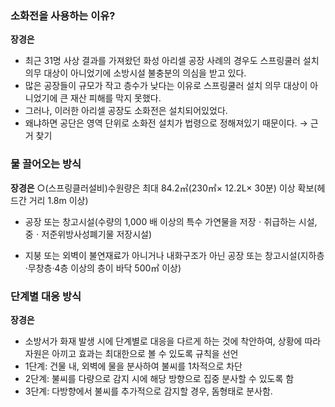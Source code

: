 ### 소화전을 사용하는 이유? ###
**장경은**
- 최근 31명 사상 결과를 가져왔던 화성 아리셀 공장 사례의 경우도 스프링쿨러 설치 의무 대상이 아니었기에 소방시설 불충분의 의심을 받고 있다.
- 많은 공장들이 규모가 작고 층수가 낮다는 이유로 스프링쿨러 설치 의무 대상이 아니었기에 큰 재산 피해를 막지 못했다.
- 그러나, 이러한 아리셀 공장도 소화전은 설치되어있었다.
- 왜냐하면 공단은 영역 단위로 소화전 설치가 법령으로 정해져있기 때문이다. → 근거 찾기

### 물 끌어오는 방식 ###
**장경은**
○(스프링클러설비)수원량은 최대 84.2㎥(230㎡× 12.2L× 30분) 이상 확보(헤드간 거리 1.8m 이상)

- 공장 또는 창고시설(수량의 1,000 배 이상의 특수 가연물을 저장ㆍ취급하는 시설, 중ㆍ저준위방사성폐기물 저장시설)

- 지붕 또는 외벽이 불연재료가 아니거나 내화구조가 아닌 공장 또는 창고시설(지하층·무창층·4층 이상의 층이 바닥 500㎡ 이상)

### 단계별 대응 방식 ###
**장경은**
- 소방서가 화재 발생 시에 단계별로 대응을 다르게 하는 것에 착안하여, 상황에 따라 자원은 아끼고 효과는 최대한으로 볼 수 있도록 규칙을 선언
- 1단계: 건물 내, 외벽에 물을 분사하여 불씨를 1차적으로 차단
- 2단계: 불씨를 다량으로 감지 시에 해당 방향으로 집중 분사할 수 있도록 함
- 3단계: 다방향에서 불씨를 추가적으로 감지할 경우, 돔형태로 분사함.